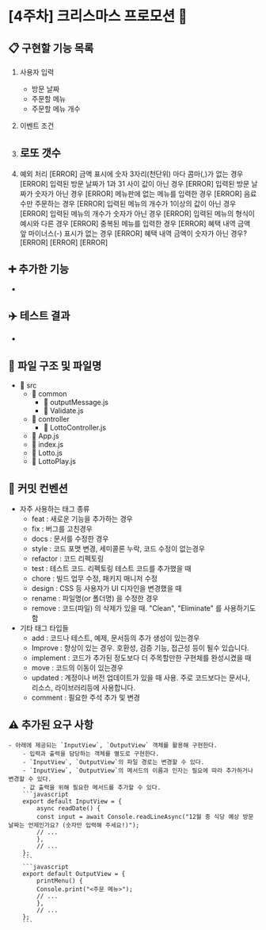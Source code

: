 # [4주차] 크리스마스 프로모션 :santa:
## :clipboard: 구현할 기능 목록
1. 사용자 입력
    - 방문 날짜
    - 주문할 메뉴
    - 주문할 메뉴 개수
2. 이벤트 조건
    

3. 로또 갯수
    - 

4. 예외 처리
    [ERROR] 금액 표시에 숫자 3자리(천단위) 마다 콤마(,)가 없는 경우
    [ERROR] 입력된 방문 날짜가 1과 31 사이 값이 아닌 경우
    [ERROR] 입력된 방문 날짜가 숫자가 아닌 경우
    [ERROR] 메뉴판에 없는 메뉴를 입력한 경우
    [ERROR] 음료수만 주문하는 경우
    [ERROR] 입력된 메뉴의 개수가 1이상의 값이 아닌 경우
    [ERROR] 입력된 메뉴의 개수가 숫자가 아닌 경우
    [ERROR] 입력된 메뉴의 형식이 예시와 다른 경우
    [ERROR] 중복된 메뉴를 입력한 경우
    [ERROR] 혜택 내역 금액 앞 마이너스(-) 표시가 없는 경우
    [ERROR] 혜택 내역 금액이 숫자가 아닌 경우?
    [ERROR] 
    [ERROR] 
    [ERROR] 

## :heavy_plus_sign: 추가한 기능
- 
## :airplane: 테스트 결과
-
## :file_folder: 파일 구조 및 파일명
- :open_file_folder: src 
    - :open_file_folder: common
        - :memo: outputMessage.js
        - :memo: Validate.js
    - :open_file_folder: controller
        - :memo: LottoController.js
    - :memo: App.js
    - :memo: index.js
    - :memo: Lotto.js
    - :memo: LottoPlay.js

## :book: 커밋 컨벤션
- 자주 사용하는 태그 종류
    - feat : 새로운 기능을 추가하는 경우
    - fix : 버그를 고친경우
    - docs : 문서를 수정한 경우
    - style : 코드 포맷 변경, 세미콜론 누락, 코드 수정이 없는경우
    - refactor : 코드 리펙토링
    - test : 테스트 코드. 리펙토링 테스트 코드를 추가했을 때
    - chore : 빌드 업무 수정, 패키지 매니저 수정
    - design : CSS 등 사용자가 UI 디자인을 변경했을 때
    - rename : 파일명(or 폴더명) 을 수정한 경우
    - remove : 코드(파일) 의 삭제가 있을 때. "Clean", "Eliminate" 를 사용하기도 함
- 기타 태그 타입들
    - add : 코드나 테스트, 예제, 문서등의 추가 생성이 있는경우
    - Improve : 향상이 있는 경우. 호환성, 검증 기능, 접근성 등이 될수 있습니다.
    - implement : 코드가 추가된 정도보다 더 주목할만한 구현체를 완성시켰을 때
    - move : 코드의 이동이 있는경우
    - updated : 계정이나 버전 업데이트가 있을 때 사용. 주로 코드보다는 문서나, 리소스, 라이브러리등에 사용합니다.
    - comment : 필요한 주석 추가 및 변경

## :warning: 추가된 요구 사항
    - 아래에 제공되는 `InputView`, `OutputView` 객체를 활용해 구현한다.
        - 입력과 출력을 담당하는 객체를 별도로 구현한다.
        - `InputView`, `OutputView`의 파일 경로는 변경할 수 있다.
        - `InputView`, `OutputView`의 메서드의 이름과 인자는 필요에 따라 추가하거나 변경할 수 있다.
        - 값 출력을 위해 필요한 메서드를 추가할 수 있다.
        ```javascript
        export default InputView = {
            async readDate() {
            const input = await Console.readLineAsync("12월 중 식당 예상 방문 날짜는 언제인가요? (숫자만 입력해 주세요!)");
            // ...
            },
            // ...
        };
        ```
        ```javascript
        export default OutputView = {
            printMenu() {
            Console.print("<주문 메뉴>");
            // ...
            },
            // ...
        };
        ```